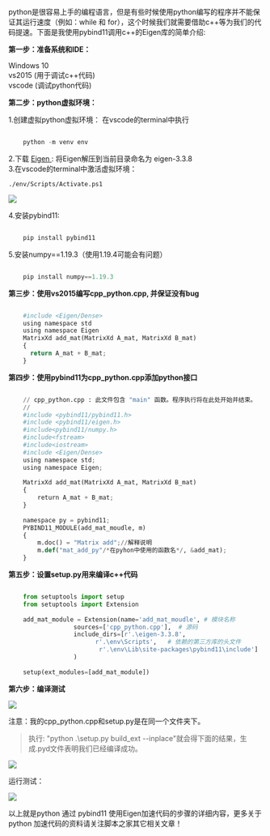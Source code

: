 python是很容易上手的编程语言，但是有些时候使用python编写的程序并不能保证其运行速度（例如：while 和
for），这个时候我们就需要借助c++等为我们的代码提速。下面是我使用pybind11调用c++的Eigen库的简单介绍:

**第一步：准备系统和IDE：**

Windows 10  
vs2015 (用于调试c++代码)  
vscode (调试python代码)

**第二步：python虚拟环境：**

1.创建虚拟python虚拟环境： 在vscode的terminal中执行

```python

    python -m venv env
```

2.下载 [ Eigen ](https://gitlab.com/libeigen/eigen/-/releases/3.3.9) :
将Eigen解压到当前目录命名为 eigen-3.3.8  
3.在vscode的terminal中激活虚拟环境：

` ./env/Scripts/Activate.ps1 `

![](https://img.jbzj.com/file_images/article/202012/2020127101258193.png?202011710136)

4.安装pybind11:

```python

    pip install pybind11
```

5.安装numpy==1.19.3（使用1.19.4可能会有问题）

```python

    pip install numpy==1.19.3 
```

**第三步：使用vs2015编写cpp_python.cpp, 并保证没有bug**

```python

    #include <Eigen/Dense>
    using namespace std
    using namespace Eigen
    MatrixXd add_mat(MatrixXd A_mat, MatrixXd B_mat)
    {
      return A_mat + B_mat;
    }
```

**第四步：使用pybind11为cpp_python.cpp添加python接口**

```python

    // cpp_python.cpp : 此文件包含 "main" 函数。程序执行将在此处开始并结束。
    //
    #include <pybind11/pybind11.h>
    #include <pybind11/eigen.h>
    #include<pybind11/numpy.h>
    #include<fstream>
    #include<iostream>
    #include <Eigen/Dense>
    using namespace std;
    using namespace Eigen;
     
    MatrixXd add_mat(MatrixXd A_mat, MatrixXd B_mat)
    {
        return A_mat + B_mat;
    }
     
    namespace py = pybind11;
    PYBIND11_MODULE(add_mat_moudle, m)
    {
        m.doc() = "Matrix add";//解释说明
        m.def("mat_add_py"/*在pyhon中使用的函数名*/, &add_mat);
    }
```

**第五步：设置setup.py用来编译c++代码**

```python

    from setuptools import setup
    from setuptools import Extension
    
    add_mat_module = Extension(name='add_mat_moudle', # 模块名称
                  sources=['cpp_python.cpp'],  # 源码
                  include_dirs=[r'.\eigen-3.3.8',
                        r'.\env\Scripts',   # 依赖的第三方库的头文件
                         r'.\env\Lib\site-packages\pybind11\include']
                  )
    
    setup(ext_modules=[add_mat_module])
```

**第六步：编译测试**

![](https://img.jbzj.com/file_images/article/202012/2020127101527836.png?2020117101536)

注意：我的cpp_python.cpp和setup.py是在同一个文件夹下。

> 执行: "python .\setup.py build_ext --inplace"就会得下面的结果，生成.pyd文件表明我们已经编译成功。

![](https://img.jbzj.com/file_images/article/202012/2020127101604047.png?2020117101611)

运行测试：

![](https://img.jbzj.com/file_images/article/202012/2020127101629558.png?2020117101638)

以上就是python 通过 pybind11 使用Eigen加速代码的步骤的详细内容，更多关于python 加速代码的资料请关注脚本之家其它相关文章！

